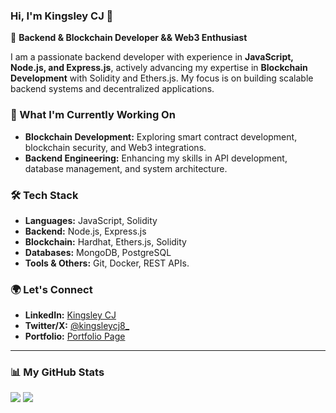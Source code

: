 ### Hi, I'm Kingsley CJ 👋  

🚀 **Backend & Blockchain Developer && Web3 Enthusiast**  

I am a passionate backend developer with experience in **JavaScript, Node.js, and Express.js**, actively advancing my expertise in **Blockchain Development** with Solidity and Ethers.js. My focus is on building scalable backend systems and decentralized applications.  

### 🔹 What I'm Currently Working On  
- **Blockchain Development:** Exploring smart contract development, blockchain security, and Web3 integrations.  
- **Backend Engineering:** Enhancing my skills in API development, database management, and system architecture.   

### 🛠️ Tech Stack  
- **Languages:** JavaScript, Solidity  
- **Backend:** Node.js, Express.js  
- **Blockchain:** Hardhat, Ethers.js, Solidity  
- **Databases:** MongoDB, PostgreSQL  
- **Tools & Others:** Git, Docker, REST APIs. 

### 🌍 Let's Connect  
- **LinkedIn:** [Kingsley CJ](https://www.linkedin.com/in/kingsleycj)  
- **Twitter/X:** [@kingsleycj8_](https://x.com/kingsleycj8_)  
- **Portfolio:** [Portfolio Page](https://flowcv.me/kingsleycj)
---

### 📊 My GitHub Stats  
<p align="left">
  <img src="https://github-readme-stats.vercel.app/api?username=kingsleycj&show_icons=true&count_private=true&theme=gotham&hide_border=false&bg_color=00000000"/>
<a href="http://www.github.com/kingsleycj"><img src="https://github-readme-streak-stats.herokuapp.com/?user=kingsleycj&stroke=ffffff&background=1c1917&ring=0891b2&fire=0891b2&currStreakNum=ffffff&currStreakLabel=0891b2&sideNums=ffffff&sideLabels=ffffff&dates=ffffff&hide_border=true" /></a>
<!-- <img src="https://github-readme-stats.vercel.app/api/top-langs/?username=kingsleycj&layout=compact&hide_border=false&theme=gotham&bg_color=00000000"/> -->
</p>  


